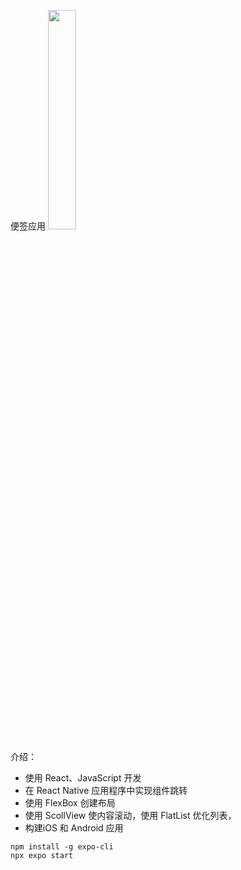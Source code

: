 便签应用
<img src="https://s3.bmp.ovh/imgs/2022/08/24/3260861c273cfb79.png" width="30%" height="30%">

介绍：
- 使用 React、JavaScript 开发
- 在 React Native 应用程序中实现组件跳转
- 使用 FlexBox 创建布局
- 使用 ScollView 使内容滚动，使用 FlatList 优化列表， 
- 构建iOS 和 Android 应用

```
npm install -g expo-cli
npx expo start
```
